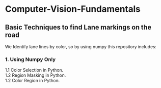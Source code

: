 # Computer-Vision-Fundamentals
<h2>Basic Techniques to find Lane markings on the road</h2>
<p>
We Identify lane lines by color, so by using numpy this repository includes:<br>
 <h3> 1. Using Numpy Only </h3> 
 1.1 Color Selection in Python. <br>
 1.2 Region Masking in Python. <br>
 1.2 Color Region in Python.  <br>
  </p>
